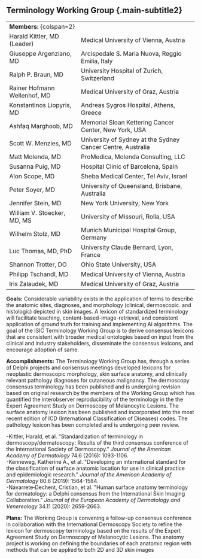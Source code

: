 ## Terminology Working Group {.main-subtitle2}

| | |
| - | - |
| **Members:** {colspan=2} | |
| Harald Kittler, MD (Leader) | Medical University of Vienna, Austria |
| Giuseppe Argenziano, MD | Arcispedale S. Maria Nuova, Reggio Emilia, Italy |
| Ralph P. Braun, MD | University Hospital of Zurich, Switzerland |
| Rainer Hofmann Wellenhof, MD | Medical University of Graz, Austria |
| Konstantinos Liopyris, MD | Andreas Sygros Hospital, Athens, Greece |
| Ashfaq Marghoob, MD | Memorial Sloan Kettering Cancer Center, New York, USA |
| Scott W. Menzies, MD | University of Sydney at the Sydney Cancer Centre, Australia |
| Matt Molenda, MD | ProMedica, Molenda Consulting, LLC |
| Susanna Puig, MD | Hospital Clinic of Barcelona, Spain |
| Alon Scope, MD | Sheba Medical Center, Tel Aviv, Israel |
| Peter Soyer, MD | University of Queensland, Brisbane, Australia |
| Jennifer Stein, MD | New York University, New York |
| William V. Stoecker, MD, MS | University of Missouri, Rolla, USA |
| Wilhelm Stolz, MD | Munich Municipal Hospital Group, Germany |
| Luc Thomas, MD, PhD | University Claude Bernard, Lyon, France |
| Shannon Trotter, DO | Ohio State University, USA |
| Philipp Tschandl, MD | Medical University of Vienna, Austria |
| Iris Zalaudek, MD | Medical University of Graz, Austria |

**Goals:** Considerable variability exists in the application of terms to describe the anatomic sites, diagnoses, and morphology (clinical, dermoscopic. and histologic) depicted in skin images. A lexicon of standardized terminology will facilitate teaching, content-based-image-retrieval, and consistent application of ground truth for training and implementing AI algorithms. The goal of the ISIC Terminology Working Group is to derive consensus lexicons that are consistent with broader medical ontologies based on input from the clinical and industry stakeholders, disseminate the consensus lexicons, and encourage adoption of same.  

**Accomplishments:** The Terminology Working Group has, through a series of Delphi projects and consensus meetings developed lexicons for neoplastic dermoscopic morphology, skin surface anatomy, and clinically relevant pathology diagnoses for cutaneous malignancy.  The dermoscopy consensus terminology has been published and is undergoing revision based on original research by the members of the Working Group which has quantified the interobserver reproducibility of the terminology in the the Expert Agreement Study on Dermoscopy of Melanocytic Lesions. The surface anatomy lexicon has been published and incorporated into the most recent edition of ICD (International Classification of Diseases) codes. The pathology lexicon has been completed and is undergoing peer review. 

-Kittler, Harald, et al. "Standardization of terminology in dermoscopy/dermatoscopy: Results of the third consensus conference of the International Society of Dermoscopy." *Journal of the American Academy of Dermatology* 74.6 (2016): 1093-1106.  
-Kenneweg, Katherine A., et al. "Developing an international standard for the classification of surface anatomic location for use in clinical practice and epidemiologic research." *Journal of the American Academy of Dermatology* 80.6 (2019): 1564-1584.  
-Navarrete‐Dechent, Cristian, et al. "Human surface anatomy terminology for dermatology: a Delphi consensus from the International Skin Imaging Collaboration." *Journal of the European Academy of Dermatology and Venereology* 34.11 (2020): 2659-2663.

**Plans:** The Working Group is convening a follow-up consensus conference in collaboration with the International Dermoscopy Society to refine the lexicon for dermoscopy terminology based on the results of the Expert Agreement Study on Dermoscopy of Melanocytic Lesions. The anatomy project is working on defining the boundaries of each anatomic region with methods that can be applied to both 2D and 3D skin images